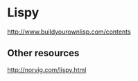 # Lispy

http://www.buildyourownlisp.com/contents

## Other resources

http://norvig.com/lispy.html

